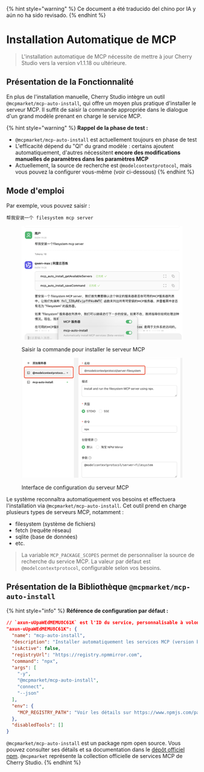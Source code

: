 
{% hint style="warning" %}
Ce document a été traducido del chino por IA y aún no ha sido revisado.
{% endhint %}

# Installation Automatique de MCP

> L'installation automatique de MCP nécessite de mettre à jour Cherry Studio vers la version v1.1.18 ou ultérieure.

## Présentation de la Fonctionnalité

En plus de l'installation manuelle, Cherry Studio intègre un outil `@mcpmarket/mcp-auto-install`, qui offre un moyen plus pratique d'installer le serveur MCP. Il suffit de saisir la commande appropriée dans le dialogue d'un grand modèle prenant en charge le service MCP.

{% hint style="warning" %}
**Rappel de la phase de test :**

* `@mcpmarket/mcp-auto-install` est actuellement toujours en phase de test
* L'efficacité dépend du "QI" du grand modèle : certains ajoutent automatiquement, d'autres nécessitent **encore des modifications manuelles de paramètres dans les paramètres MCP**
* Actuellement, la source de recherche est `@modelcontextprotocol`, mais vous pouvez la configurer vous-même (voir ci-dessous)
{% endhint %}

## Mode d'emploi

Par exemple, vous pouvez saisir :

```
帮我安装一个 filesystem mcp server
```

<figure><img src="../../.gitbook/assets/mcp-auto-install_shot1.png" alt=""><figcaption><p>Saisir la commande pour installer le serveur MCP</p></figcaption></figure>

<figure><img src="../../.gitbook/assets/mcp-auto-install_shot2.png" alt=""><figcaption><p>Interface de configuration du serveur MCP</p></figcaption></figure>

Le système reconnaîtra automatiquement vos besoins et effectuera l'installation via `@mcpmarket/mcp-auto-install`. Cet outil prend en charge plusieurs types de serveurs MCP, notamment :

* filesystem (système de fichiers)
* fetch (requête réseau)
* sqlite (base de données)
* etc.

> La variable `MCP_PACKAGE_SCOPES` permet de personnaliser la source de recherche du service MCP. La valeur par défaut est `@modelcontextprotocol`, configurable selon vos besoins.

## Présentation de la Bibliothèque `@mcpmarket/mcp-auto-install`

{% hint style="info" %}
**Référence de configuration par défaut :**

```json
// `axun-uUpaWEdMEMU8C61K` est l'ID du service, personnalisable à volonté
"axun-uUpaWEdMEMU8C61K": {
  "name": "mcp-auto-install",
  "description": "Installer automatiquement les services MCP (version bêta)",
  "isActive": false,
  "registryUrl": "https://registry.npmmirror.com",
  "command": "npx",
  "args": [
    "-y",
    "@mcpmarket/mcp-auto-install",
    "connect",
    "--json"
  ],
  "env": {
    "MCP_REGISTRY_PATH": "Voir les détails sur https://www.npmjs.com/package/@mcpmarket/mcp-auto-install"
  },
  "disabledTools": []
}
```

`@mcpmarket/mcp-auto-install` est un package npm open source. Vous pouvez consulter ses détails et sa documentation dans le [dépôt officiel npm](https://www.npmjs.com/package/@mcpmarket/mcp-auto-install). `@mcpmarket` représente la collection officielle de services MCP de Cherry Studio.
{% endhint %}